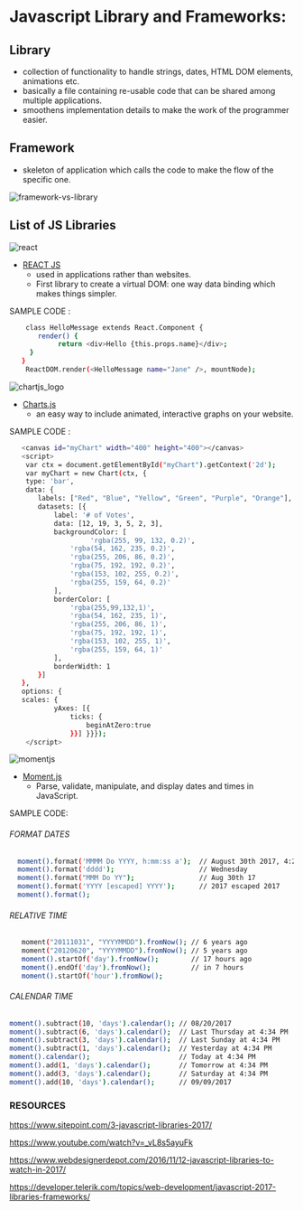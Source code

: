 # Javascript Library and Frameworks:

## Library
  - collection of functionality to handle strings, dates, HTML DOM elements, animations etc.
  - basically a file containing re-usable code that can be shared among multiple applications.
  - smoothens implementation details to make the work of the programmer easier.

## Framework
  - skeleton of application which calls the code to make the flow of the specific one.
  
  ![framework-vs-library](https://user-images.githubusercontent.com/26729817/29863698-12f9d9b4-8da3-11e7-8dee-c0f2e5051ccb.png)
  
## List of JS Libraries

![react](https://user-images.githubusercontent.com/26729817/29864119-5599daf2-8da4-11e7-83ef-8876b0842f90.png)


* [REACT JS](https://facebook.github.io/react/) 
  - used in applications rather than websites.
  - First library to create a virtual DOM: one way data binding which makes things simpler.

SAMPLE CODE :
 ```sh
     class HelloMessage extends React.Component {
        render() {
             return <div>Hello {this.props.name}</div>;
      }
    }
     ReactDOM.render(<HelloMessage name="Jane" />, mountNode);
 ```
  ![chartjs_logo](https://user-images.githubusercontent.com/26729817/29864424-4045011c-8da5-11e7-9442-fe6213eda00c.jpg)

* [Charts.js](http://www.chartjs.org/) 
    - an easy way to include animated, interactive graphs on your website.

 SAMPLE CODE :
 ```sh
    <canvas id="myChart" width="400" height="400"></canvas>
    <script>
     var ctx = document.getElementById("myChart").getContext('2d');
     var myChart = new Chart(ctx, {
     type: 'bar',
     data: {
        labels: ["Red", "Blue", "Yellow", "Green", "Purple", "Orange"],
        datasets: [{
            label: '# of Votes',
            data: [12, 19, 3, 5, 2, 3],
            backgroundColor: [
                     'rgba(255, 99, 132, 0.2)',
                'rgba(54, 162, 235, 0.2)',
                'rgba(255, 206, 86, 0.2)',
                'rgba(75, 192, 192, 0.2)',
                'rgba(153, 102, 255, 0.2)',
                'rgba(255, 159, 64, 0.2)'
            ],
            borderColor: [
                'rgba(255,99,132,1)',
                'rgba(54, 162, 235, 1)',
                'rgba(255, 206, 86, 1)',
                'rgba(75, 192, 192, 1)',
                'rgba(153, 102, 255, 1)',
                'rgba(255, 159, 64, 1)'
            ],
            borderWidth: 1
        }]
    },
    options: {
    scales: {
            yAxes: [{
                ticks: {
                    beginAtZero:true
                }}] }}});
     </script>
```

![momentjs](https://user-images.githubusercontent.com/26729817/29895369-76c51cd4-8e0b-11e7-992e-965406c7024b.jpeg)

  * [Moment.js](http://momentjs.com/) 
      - Parse, validate, manipulate, and display dates and times in JavaScript.
      
SAMPLE CODE: 
 ###### *FORMAT DATES*
  ```sh
    moment().format('MMMM Do YYYY, h:mm:ss a');  // August 30th 2017, 4:23:04 pm
    moment().format('dddd');                     // Wednesday
    moment().format("MMM Do YY");                // Aug 30th 17
    moment().format('YYYY [escaped] YYYY');      // 2017 escaped 2017
    moment().format();                          
```

 ###### *RELATIVE TIME*
 
 ```sh
    moment("20111031", "YYYYMMDD").fromNow(); // 6 years ago
    moment("20120620", "YYYYMMDD").fromNow(); // 5 years ago
    moment().startOf('day').fromNow();        // 17 hours ago
    moment().endOf('day').fromNow();          // in 7 hours
    moment().startOf('hour').fromNow();      
```
 ###### *CALENDAR TIME*
 ```sh
moment().subtract(10, 'days').calendar(); // 08/20/2017
moment().subtract(6, 'days').calendar();  // Last Thursday at 4:34 PM
moment().subtract(3, 'days').calendar();  // Last Sunday at 4:34 PM
moment().subtract(1, 'days').calendar();  // Yesterday at 4:34 PM
moment().calendar();                      // Today at 4:34 PM
moment().add(1, 'days').calendar();       // Tomorrow at 4:34 PM
moment().add(3, 'days').calendar();       // Saturday at 4:34 PM
moment().add(10, 'days').calendar();      // 09/09/2017   
```
### RESOURCES

https://www.sitepoint.com/3-javascript-libraries-2017/

https://www.youtube.com/watch?v=_vL8s5ayuFk

https://www.webdesignerdepot.com/2016/11/12-javascript-libraries-to-watch-in-2017/

https://developer.telerik.com/topics/web-development/javascript-2017-libraries-frameworks/
